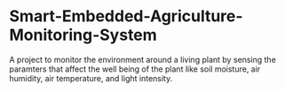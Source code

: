 # Smart-Embedded-Agriculture-Monitoring-System
 A project to monitor the environment around a living plant by sensing the paramters that affect the well being of the plant like soil moisture, air humidity, air temperature, and light intensity.
